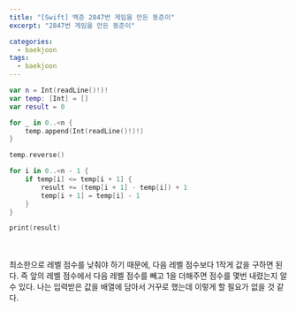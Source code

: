 ```yaml
---
title: "[Swift] 백준 2847번 게임을 만든 동준이"
excerpt: "2847번 게임을 만든 동준이"

categories:
  - baekjoon
tags:
  - baekjoon
---
```


```swift
var n = Int(readLine()!)!
var temp: [Int] = []
var result = 0

for _ in 0..<n {
    temp.append(Int(readLine()!)!)
}

temp.reverse()

for i in 0..<n - 1 {
    if temp[i] <= temp[i + 1] {
        result += (temp[i + 1] - temp[i]) + 1
        temp[i + 1] = temp[i] - 1
    }
}

print(result)
```
<br>
<br>
최소한으로 레벨 점수를 낮춰야 하기 때문에, 다음 레벨 점수보다 1작게 값을 구하면 된다. 즉 앞의 레벨 점수에서 다음 레벨 점수를 빼고 1을 더해주면 점수를 몇번 내렸는지 알 수 있다. 
나는 입력받은 값을 배열에 담아서 거꾸로 했는데 이렇게 할 필요가 없을 것 같다.